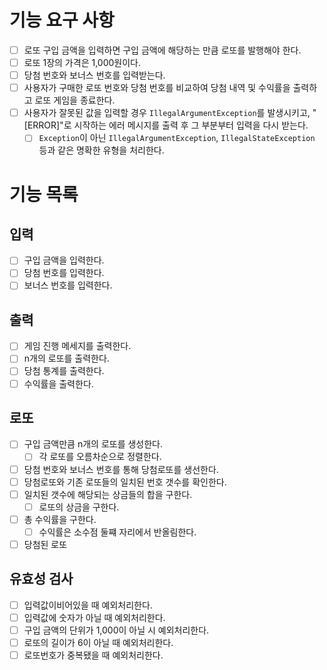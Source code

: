 
# 기능 요구 사항
- [ ]  로또 구입 금액을 입력하면 구입 금액에 해당하는 만큼 로또를 발행해야 한다.
- [ ] 로또 1장의 가격은 1,000원이다.
- [ ] 당첨 번호와 보너스 번호를 입력받는다.
- [ ] 사용자가 구매한 로또 번호와 당첨 번호를 비교하여 당첨 내역 및 수익률을 출력하고 로또 게임을 종료한다.
- [ ] 사용자가 잘못된 값을 입력할 경우  `IllegalArgumentException`를 발생시키고, "[ERROR]"로 시작하는 에러 메시지를 출력 후 그 부분부터 입력을 다시 받는다.
	- [ ]  `Exception`이 아닌  `IllegalArgumentException`,  `IllegalStateException`  등과 같은 명확한 유형을 처리한다.
# 기능 목록
## 입력
- [ ] 구입 금액을 입력한다.
- [ ] 당첨 번호를 입력한다.
- [ ] 보너스 번호를 입력한다.
## 출력
- [ ] 게임 진행 메세지를 출력한다.
- [ ] n개의 로또를 출력한다.
- [ ] 당첨 통계를 출력한다.
- [ ] 수익률을 출력한다.
## 로또
- [ ] 구입 금액만큼 n개의 로또를 생성한다.
	- [ ] 각 로또를 오름차순으로 정렬한다.
- [ ] 당첨 번호와 보너스 번호를 통해 당첨로또를 생선한다.
- [ ] 당첨로또와 기존 로또들의 일치된 번호 갯수를 확인한다.
- [ ] 일치된 갯수에 해당되는 상금들의 합을 구한다.
	- [ ] 로또의 상금을 구한다.
- [ ] 총 수익률을 구한다.
	- [ ] 수익률은 소수점 둘쨰 자리에서 반올림한다. 
- [ ] 당첨된 로또
## 유효성 검사
- [ ] 입력값이비어있을 때 예외처리한다.
- [ ] 입력값에 숫자가 아닐 때 예외처리한다.
- [ ] 구입 금액의 단위가 1,000이 아닐 시 예외처리한다.
- [ ] 로또의 길이가 6이 아닐 때 예외처리한다.
- [ ] 로또번호가 중복됐을 때 예외처리한다.